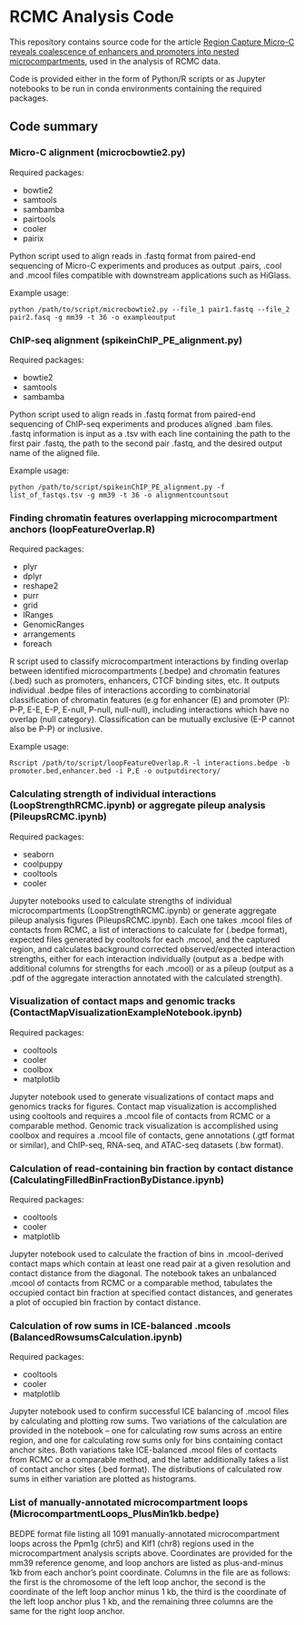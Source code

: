 # RCMC Analysis Code
This repository contains source code for the article [Region Capture Micro-C reveals coalescence of enhancers and promoters into nested microcompartments](https://www.biorxiv.org/content/10.1101/2022.07.12.499637v1), used in the analysis of RCMC data. 

Code is provided either in the form of Python/R scripts or as Jupyter notebooks to be run in conda environments containing the required packages.
## Code summary
### Micro-C alignment (microcbowtie2.py)
Required packages:
-	bowtie2
-	samtools
-	sambamba
-	pairtools
-	cooler
-	pairix

Python script used to align reads in .fastq format from paired-end sequencing of Micro-C experiments and produces as output .pairs, .cool and .mcool files compatible with downstream applications such as HiGlass.

Example usage:

`python /path/to/script/microcbowtie2.py --file_1 pair1.fastq --file_2 pair2.fasq -g mm39 -t 36 -o exampleoutput`

### ChIP-seq alignment (spikeinChIP_PE_alignment.py)
Required packages:
-	bowtie2
-	samtools
-	sambamba

Python script used to align reads in .fastq format from paired-end sequencing of ChIP-seq experiments and produces aligned .bam files. .fastq information is input as a .tsv with each line containing the path to the first pair .fastq, the path to the second pair .fastq, and the desired output name of the aligned file.

Example usage:

`python /path/to/script/spikeinChIP_PE_alignment.py -f list_of_fastqs.tsv -g mm39 -t 36 -o alignmentcountsout`

### Finding chromatin features overlapping microcompartment anchors (loopFeatureOverlap.R)
Required packages:
-	plyr
-	dplyr
-	reshape2
-	purr
-	grid
-	IRanges
-	GenomicRanges
-	arrangements
-	foreach

R script used to classify microcompartment interactions by finding overlap between identified microcompartments (.bedpe) and chromatin features (.bed) such as promoters, enhancers, CTCF binding sites, etc. It outputs individual .bedpe files of interactions according to combinatorial classification of chromatin features (e.g for enhancer (E) and promoter (P): P-P, E-E, E-P, E-null, P-null, null-null), including interactions which have no overlap (null category). Classification can be mutually exclusive (E-P cannot also be P-P) or inclusive.

Example usage:

`Rscript /path/to/script/loopFeatureOverlap.R -l interactions.bedpe -b promoter.bed,enhancer.bed -i P,E -o outputdirectory/`

### Calculating strength of individual interactions (LoopStrengthRCMC.ipynb) or aggregate pileup analysis (PileupsRCMC.ipynb)
Required packages:
-	seaborn
-	coolpuppy
-	cooltools
-	cooler

Jupyter notebooks used to calculate strengths of individual microcompartments (LoopStrengthRCMC.ipynb) or generate aggregate pileup analysis figures (PileupsRCMC.ipynb). Each one takes .mcool files of contacts from RCMC, a list of interactions to calculate for (.bedpe format), expected files generated by cooltools for each .mcool, and the captured region, and calculates background corrected observed/expected interaction strengths, either for each interaction individually (output as a .bedpe with additional columns for strengths for each .mcool) or as a pileup (output as a .pdf of the aggregate interaction annotated with the calculated strength).

### Visualization of contact maps and genomic tracks (ContactMapVisualizationExampleNotebook.ipynb)
Required packages:
-	cooltools
-	cooler
-	coolbox
-	matplotlib

Jupyter notebook used to generate visualizations of contact maps and genomics tracks for figures. Contact map visualization is accomplished using cooltools and requires a .mcool file of contacts from RCMC or a comparable method. Genomic track visualization is accomplished using coolbox and requires a .mcool file of contacts, gene annotations (.gtf format or similar), and ChIP-seq, RNA-seq, and ATAC-seq datasets (.bw format).

### Calculation of read-containing bin fraction by contact distance (CalculatingFilledBinFractionByDistance.ipynb)
Required packages:
-	cooltools
-	cooler
-	matplotlib

Jupyter notebook used to calculate the fraction of bins in .mcool-derived contact maps which contain at least one read pair at a given resolution and contact distance from the diagonal. The notebook takes an unbalanced .mcool of contacts from RCMC or a comparable method, tabulates the occupied contact bin fraction at specified contact distances, and generates a plot of occupied bin fraction by contact distance.

### Calculation of row sums in ICE-balanced .mcools (BalancedRowsumsCalculation.ipynb)
Required packages:
-	cooltools
-	cooler
-	matplotlib

Jupyter notebook used to confirm successful ICE balancing of .mcool files by calculating and plotting row sums. Two variations of the calculation are provided in the notebook – one for calculating row sums across an entire region, and one for calculating row sums only for bins containing contact anchor sites. Both variations take ICE-balanced .mcool files of contacts from RCMC or a comparable method, and the latter additionally takes a list of contact anchor sites (.bed format). The distributions of calculated row sums in either variation are plotted as histograms.

### List of manually-annotated microcompartment loops (MicrocompartmentLoops_PlusMin1kb.bedpe)
BEDPE format file listing all 1091 manually-annotated microcompartment loops across the Ppm1g (chr5) and Klf1 (chr8) regions used in the microcompartment analysis scripts above. Coordinates are provided for the mm39 reference genome, and loop anchors are listed as plus-and-minus 1kb from each anchor’s point coordinate. Columns in the file are as follows: the first is the chromosome of the left loop anchor, the second is the coordinate of the left loop anchor minus 1 kb, the third is the coordinate of the left loop anchor plus 1 kb, and the remaining three columns are the same for the right loop anchor.
